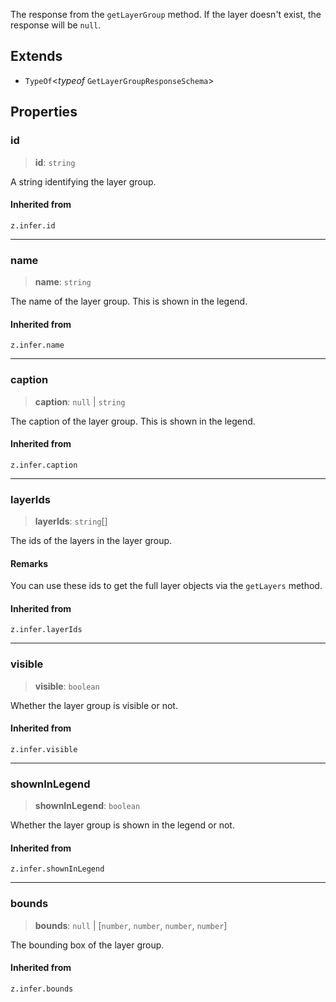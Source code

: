 The response from the `getLayerGroup` method. If the layer doesn't exist, the
response will be `null`.

## Extends

- `TypeOf`\<*typeof* `GetLayerGroupResponseSchema`\>

## Properties

### id

> **id**: `string`

A string identifying the layer group.

#### Inherited from

`z.infer.id`

***

### name

> **name**: `string`

The name of the layer group. This is shown in the legend.

#### Inherited from

`z.infer.name`

***

### caption

> **caption**: `null` \| `string`

The caption of the layer group. This is shown in the legend.

#### Inherited from

`z.infer.caption`

***

### layerIds

> **layerIds**: `string`[]

The ids of the layers in the layer group.

#### Remarks

You can use these ids to get the full layer objects via the `getLayers` method.

#### Inherited from

`z.infer.layerIds`

***

### visible

> **visible**: `boolean`

Whether the layer group is visible or not.

#### Inherited from

`z.infer.visible`

***

### shownInLegend

> **shownInLegend**: `boolean`

Whether the layer group is shown in the legend or not.

#### Inherited from

`z.infer.shownInLegend`

***

### bounds

> **bounds**: `null` \| [`number`, `number`, `number`, `number`]

The bounding box of the layer group.

#### Inherited from

`z.infer.bounds`

